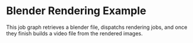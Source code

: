 # Blender Rendering Example

This job graph retrieves a blender file, dispatchs rendering jobs, and once they finish builds a video file from the rendered images.
